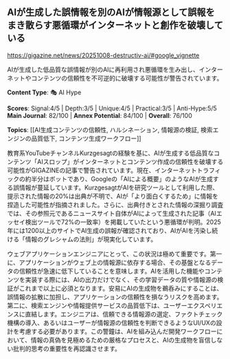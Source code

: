 ## AIが生成した誤情報を別のAIが情報源として誤報をまき散らす悪循環がインターネットと創作を破壊している

https://gigazine.net/news/20251008-destructiv-ai/#google_vignette

AIが生成した低品質な誤情報が別のAIに再利用され悪循環を生み出し、インターネットやコンテンツの信頼性を不可逆的に破壊する可能性が警告されています。

**Content Type**: 🎭 AI Hype

**Scores**: Signal:4/5 | Depth:3/5 | Unique:4/5 | Practical:3/5 | Anti-Hype:5/5
**Main Journal**: 82/100 | **Annex Potential**: 84/100 | **Overall**: 76/100

**Topics**: [[AI生成コンテンツの信頼性, ハルシネーション, 情報源の検証, 検索エンジンの品質低下, コンテンツ生成ワークフロー]]

教育系YouTubeチャンネルKurzgesagtの経験を基に、AIが生成する低品質なコンテンツ「AIスロップ」がインターネットとコンテンツ作成の信頼性を破壊する可能性がGIGAZINEの記事で警告されています。現在、インターネットトラフィックの約半分はボットであり、Googleの「AIによる概要」のようなAIが生成する誤情報が蔓延しています。KurzgesagtがAIを研究ツールとして利用した際、提示された情報の20%は出典が不明で、AIが「より面白くするため」に情報を捏造した可能性が指摘されました。さらに、出典付きとされた情報の深掘り調査では、その参照元であるニュースサイト自体がAIによって生成された記事（AIエッセイ検出ツールで72%の一致率）を掲載していたという悪循環が判明。2025年には1200以上のサイトでAI生成の誤報が確認されており、AIがAIを汚染し続ける「情報のグレシャムの法則」が現実化しています。

ウェブアプリケーションエンジニアにとって、この状況は極めて重要です。第一に、アプリケーションがウェブ上の情報源に依存する場合、その基盤となるデータの信頼性が急速に低下していることを意味します。AIを活用した機能やコンテンツを実装する際には、AIの出力だけでなく、その学習データの質や情報源の検証がこれまで以上に必須となります。安易にAIの生成物を鵜呑みにすることは、誤情報の拡散に加担し、アプリケーションの信頼性を損なうリスクを高めます。第二に、検索エンジンや情報提供サービスの品質低下は、ユーザーエクスペリエンスに直結します。エンジニアは、信頼できる情報源の選定、ファクトチェック機構の導入、あるいはユーザーが情報源の信頼性を判断できるようなUI/UXの設計を考慮する必要があります。この警鐘は、AIを組み込んだ開発ワークフローにおいて、情報の真偽を見極めるための厳格なプロセスと、AIの生成物を盲信しない批判的思考の重要性を再認識させます。